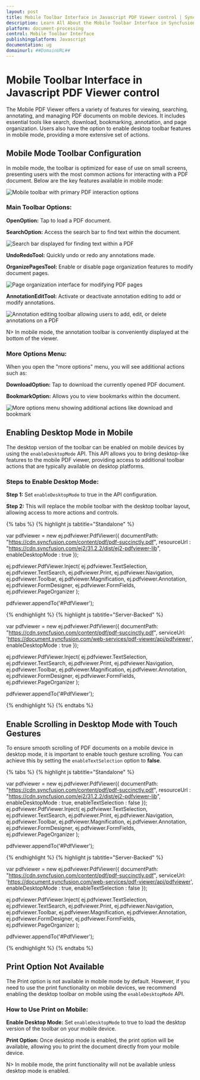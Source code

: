 ```yaml
---
layout: post
title: Mobile Toolbar Interface in Javascript PDF Viewer control | Syncfusion
description: Learn All About the Mobile Toolbar Interface in Syncfusion Javascript PDF Viewer control of Syncfusion Essential JS 2 and more.
platform: document-processing
control: Mobile Toolbar Interface
publishingplatform: Javascript
documentation: ug
domainurl: ##DomainURL##
---
```

# Mobile Toolbar Interface in Javascript PDF Viewer control

The Mobile PDF Viewer offers a variety of features for viewing, searching, annotating, and managing PDF documents on mobile devices. It includes essential tools like search, download, bookmarking, annotation, and page organization. Users also have the option to enable desktop toolbar features in mobile mode, providing a more extensive set of actions.

## Mobile Mode Toolbar Configuration
In mobile mode, the toolbar is optimized for ease of use on small screens, presenting users with the most common actions for interacting with a PDF document. Below are the key features available in mobile mode:

![Mobile toolbar with primary PDF interaction options](../images/mobileToolbar.png)

### Main Toolbar Options:

**OpenOption:** Tap to load a PDF document.

**SearchOption:** Access the search bar to find text within the document.

![Search bar displayed for finding text within a PDF](../images/searchOption.png)

**UndoRedoTool:** Quickly undo or redo any annotations made.

**OrganizePagesTool:** Enable or disable page organization features to modify document pages.

![Page organization interface for modifying PDF pages](../images/organizePages.png)

**AnnotationEditTool:** Activate or deactivate annotation editing to add or modify annotations.

![Annotation editing toolbar allowing users to add, edit, or delete annotations on a PDF](../images/editAnnotation.png)


N> In mobile mode, the annotation toolbar is conveniently displayed at the bottom of the viewer.

### More Options Menu:
When you open the "more options" menu, you will see additional actions such as:

**DownloadOption:** Tap to download the currently opened PDF document.

**BookmarkOption:** Allows you to view bookmarks within the document.

![More options menu showing additional actions like download and bookmark](../images/more-options.png)

## Enabling Desktop Mode in Mobile

The desktop version of the toolbar can be enabled on mobile devices by using the `enableDesktopMode` API. This API allows you to bring desktop-like features to the mobile PDF viewer, providing access to additional toolbar actions that are typically available on desktop platforms.

### Steps to Enable Desktop Mode:

**Step 1:** Set `enableDesktopMode` to true in the API configuration.

**Step 2:** This will replace the mobile toolbar with the desktop toolbar layout, allowing access to more actions and controls.

{% tabs %}
{% highlight js tabtitle="Standalone" %}

var pdfviewer = new ej.pdfviewer.PdfViewer({
    documentPath: "https://cdn.syncfusion.com/content/pdf/pdf-succinctly.pdf",
    resourceUrl : "https://cdn.syncfusion.com/ej2/31.2.2/dist/ej2-pdfviewer-lib",
    enableDesktopMode : true
});

ej.pdfviewer.PdfViewer.Inject(
    ej.pdfviewer.TextSelection, ej.pdfviewer.TextSearch, ej.pdfviewer.Print, ej.pdfviewer.Navigation,
    ej.pdfviewer.Toolbar, ej.pdfviewer.Magnification, ej.pdfviewer.Annotation, ej.pdfviewer.FormDesigner,
    ej.pdfviewer.FormFields, ej.pdfviewer.PageOrganizer
);

pdfviewer.appendTo('#PdfViewer');

{% endhighlight %}
{% highlight js tabtitle="Server-Backed" %}

var pdfviewer = new ej.pdfviewer.PdfViewer({
    documentPath: "https://cdn.syncfusion.com/content/pdf/pdf-succinctly.pdf",
    serviceUrl: 'https://document.syncfusion.com/web-services/pdf-viewer/api/pdfviewer',
    enableDesktopMode : true
});

ej.pdfviewer.PdfViewer.Inject(
    ej.pdfviewer.TextSelection, ej.pdfviewer.TextSearch, ej.pdfviewer.Print, ej.pdfviewer.Navigation,
    ej.pdfviewer.Toolbar, ej.pdfviewer.Magnification, ej.pdfviewer.Annotation, ej.pdfviewer.FormDesigner,
    ej.pdfviewer.FormFields, ej.pdfviewer.PageOrganizer
);

pdfviewer.appendTo('#PdfViewer');

{% endhighlight %}
{% endtabs %}

## Enable Scrolling in Desktop Mode with Touch Gestures

To ensure smooth scrolling of PDF documents on a mobile device in desktop mode, it is important to enable touch gesture scrolling. You can achieve this by setting the `enableTextSelection` option to **false**.

{% tabs %}
{% highlight js tabtitle="Standalone" %}

var pdfviewer = new ej.pdfviewer.PdfViewer({
    documentPath: "https://cdn.syncfusion.com/content/pdf/pdf-succinctly.pdf",
    resourceUrl : "https://cdn.syncfusion.com/ej2/31.2.2/dist/ej2-pdfviewer-lib",
    enableDesktopMode : true,
    enableTextSelection : false
});
ej.pdfviewer.PdfViewer.Inject(
    ej.pdfviewer.TextSelection, ej.pdfviewer.TextSearch, ej.pdfviewer.Print, ej.pdfviewer.Navigation,
    ej.pdfviewer.Toolbar, ej.pdfviewer.Magnification, ej.pdfviewer.Annotation, ej.pdfviewer.FormDesigner,
    ej.pdfviewer.FormFields, ej.pdfviewer.PageOrganizer
);

pdfviewer.appendTo('#PdfViewer');

{% endhighlight %}
{% highlight js tabtitle="Server-Backed" %}

var pdfviewer = new ej.pdfviewer.PdfViewer({
    documentPath: "https://cdn.syncfusion.com/content/pdf/pdf-succinctly.pdf",
    serviceUrl: 'https://document.syncfusion.com/web-services/pdf-viewer/api/pdfviewer',
    enableDesktopMode : true,
    enableTextSelection : false
});

ej.pdfviewer.PdfViewer.Inject(
    ej.pdfviewer.TextSelection, ej.pdfviewer.TextSearch, ej.pdfviewer.Print, ej.pdfviewer.Navigation,
    ej.pdfviewer.Toolbar, ej.pdfviewer.Magnification, ej.pdfviewer.Annotation, ej.pdfviewer.FormDesigner,
    ej.pdfviewer.FormFields, ej.pdfviewer.PageOrganizer
);

pdfviewer.appendTo('#PdfViewer');

{% endhighlight %}
{% endtabs %}

## Print Option Not Available

The Print option is not available in mobile mode by default. However, if you need to use the print functionality on mobile devices, we recommend enabling the desktop toolbar on mobile using the `enableDesktopMode` API.

### How to Use Print on Mobile:

**Enable Desktop Mode:** Set `enableDesktopMode` to true to load the desktop version of the toolbar on your mobile device.

**Print Option:** Once desktop mode is enabled, the print option will be available, allowing you to print the document directly from your mobile device.

N> In mobile mode, the print functionality will not be available unless desktop mode is enabled.